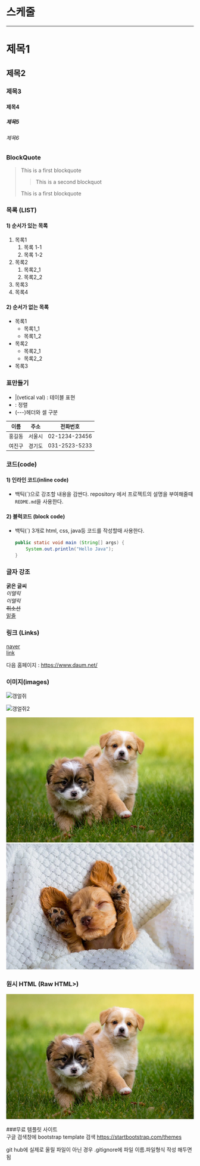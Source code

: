 # 스케줄

--- 
# 제목1

## 제목2

### 제목3

#### 제목4

##### 제목5

###### 제목6

### BlockQuote
> This is a first blockquote
>
> > This is a second blockquot
>
> This is a first blockquote    

### 목록 (LIST)
#### 1) 순서가 있는 목록
1. 목록1  
     1. 목록 1-1   
     2. 목록 1-2
2. 목록2
     1. 목록2_1
     2. 목록2_2
3. 목록3
4. 목록4

#### 2) 순서가 없는 목록
- 목록1
    - 목록1_1
    - 목록1_2
- 목록2
    - 목록2_1
    - 목록2_2
- 목록3

### 표만들기

- |(vetical val) : 테이블 표현
- : 정렬
- (---)헤더와 셀 구분

|이름|주소|전화번호|
|:--:|:--:|:--:|
|홍길동|서울시|02-1234-23456|
|여진구|경기도|031-2523-5233|

### 코드(code)
#### 1) 인라인 코드(inline code)
- 백틱(\`)으로 강조할 내용을 감싼다.
repository 에서 프로젝트의 설명을 부여해줄때
`REDME.md`을 사용한다.

#### 2) 블럭코드 (block code)
- 백틱(\`) 3개로 html, css, java등 코드를 작성할때 사용한다.

    ```java
    public static void main (String[] args) {
        System.out.println("Hello Java");
    }
    ```

### 글자 강조
**굵은 글씨**  
*이텔릭*  
_이텔릭_  
~~취소선~~  
<u>밑줄</u>  

### 링크 (Links)
[naver](https://www.naver.com/)  
[link](a.txt)  

다음 홈페이지 : <https://www.daum.net/>

### 이미지(images)
![갱얼쥐](https://cdn.imweb.me/upload/S201910012ff964777e0e3/62f9a36ea3cea.jpg)

![갱얼쥐2](https://img.khan.co.kr/news/2019/11/29/l_2019112901003607500286631.jpg)

![갱얼쥐3](images/pasted_image_0.png)
[![갱얼쥐4](images/img.jpg)](https://www.naver.com)

### 원시 HTML (Raw HTML>)
<img src ='images/pasted_image_0.png' alt='dog'>


###무료 템플릿 사이트  
구글 검색창에 bootstrap template 검색
https://startbootstrap.com/themes


git hub에 실제로 올릴 파일이 아닌 경우
.gitignore에 파일 이름.파일형식 작성 해두면됨